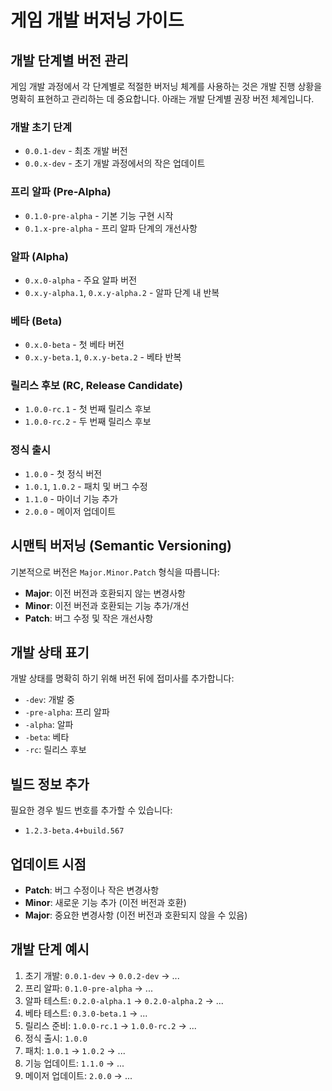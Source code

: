 # 게임 개발 버저닝 가이드

## 개발 단계별 버전 관리

게임 개발 과정에서 각 단계별로 적절한 버저닝 체계를 사용하는 것은 개발 진행 상황을 명확히 표현하고 관리하는 데 중요합니다. 아래는 개발 단계별 권장 버전 체계입니다.

### 개발 초기 단계
- `0.0.1-dev` - 최초 개발 버전
- `0.0.x-dev` - 초기 개발 과정에서의 작은 업데이트

### 프리 알파 (Pre-Alpha)
- `0.1.0-pre-alpha` - 기본 기능 구현 시작
- `0.1.x-pre-alpha` - 프리 알파 단계의 개선사항

### 알파 (Alpha)
- `0.x.0-alpha` - 주요 알파 버전
- `0.x.y-alpha.1`, `0.x.y-alpha.2` - 알파 단계 내 반복

### 베타 (Beta)
- `0.x.0-beta` - 첫 베타 버전
- `0.x.y-beta.1`, `0.x.y-beta.2` - 베타 반복

### 릴리스 후보 (RC, Release Candidate)
- `1.0.0-rc.1` - 첫 번째 릴리스 후보
- `1.0.0-rc.2` - 두 번째 릴리스 후보

### 정식 출시
- `1.0.0` - 첫 정식 버전
- `1.0.1`, `1.0.2` - 패치 및 버그 수정
- `1.1.0` - 마이너 기능 추가
- `2.0.0` - 메이저 업데이트

## 시맨틱 버저닝 (Semantic Versioning)

기본적으로 버전은 `Major.Minor.Patch` 형식을 따릅니다:

- **Major**: 이전 버전과 호환되지 않는 변경사항
- **Minor**: 이전 버전과 호환되는 기능 추가/개선
- **Patch**: 버그 수정 및 작은 개선사항

## 개발 상태 표기

개발 상태를 명확히 하기 위해 버전 뒤에 접미사를 추가합니다:
- `-dev`: 개발 중
- `-pre-alpha`: 프리 알파
- `-alpha`: 알파
- `-beta`: 베타
- `-rc`: 릴리스 후보

## 빌드 정보 추가

필요한 경우 빌드 번호를 추가할 수 있습니다:
- `1.2.3-beta.4+build.567`

## 업데이트 시점

- **Patch**: 버그 수정이나 작은 변경사항
- **Minor**: 새로운 기능 추가 (이전 버전과 호환)
- **Major**: 중요한 변경사항 (이전 버전과 호환되지 않을 수 있음)

## 개발 단계 예시

1. 초기 개발: `0.0.1-dev` → `0.0.2-dev` → ...
2. 프리 알파: `0.1.0-pre-alpha` → ...
3. 알파 테스트: `0.2.0-alpha.1` → `0.2.0-alpha.2` → ...
4. 베타 테스트: `0.3.0-beta.1` → ...
5. 릴리스 준비: `1.0.0-rc.1` → `1.0.0-rc.2` → ...
6. 정식 출시: `1.0.0`
7. 패치: `1.0.1` → `1.0.2` → ...
8. 기능 업데이트: `1.1.0` → ...
9. 메이저 업데이트: `2.0.0` → ... 